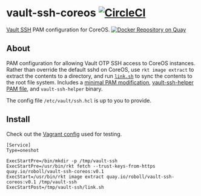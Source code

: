 # vault-ssh-coreos [![CircleCI](https://circleci.com/gh/roboll/vault-ssh-coreos.svg?style=svg)](https://circleci.com/gh/roboll/vault-ssh-coreos)

[Vault SSH]() PAM configuration for CoreOS. [![Docker Repository on Quay](https://quay.io/repository/roboll/vault-ssh-coreos/status "Docker Repository on Quay")](https://quay.io/repository/roboll/vault-ssh-coreos)

## About

PAM configuration for allowing Vault OTP SSH access to CoreOS instances. Rather than override the default sshd on CoreOS, use `rkt image extract` to extract the contents to a directory, and run [`link.sh`](link.sh) to sync the contents to the root file system. Includes a [minimal PAM modification](pam/system-auth#L4), [vault-ssh-helper PAM file](pam/vault), and `vault-ssh-helper` binary.

The config file `/etc/vault/ssh.hcl` is up to you to provide.

## Install

Check out the [Vagrant config](./test/vagrant/user-data.yaml#L12) used for testing.

```
[Service]
Type=oneshot

ExecStartPre=/bin/mkdir -p /tmp/vault-ssh
ExecStartPre=/usr/bin/rkt fetch --trust-keys-from-https quay.io/roboll/vault-ssh-coreos:v0.1
ExecStart=/usr/bin/rkt image extract quay.io/roboll/vault-ssh-coreos:v0.1 /tmp/vault-ssh
ExecStartPost=/tmp/vault-ssh/link.sh
```
